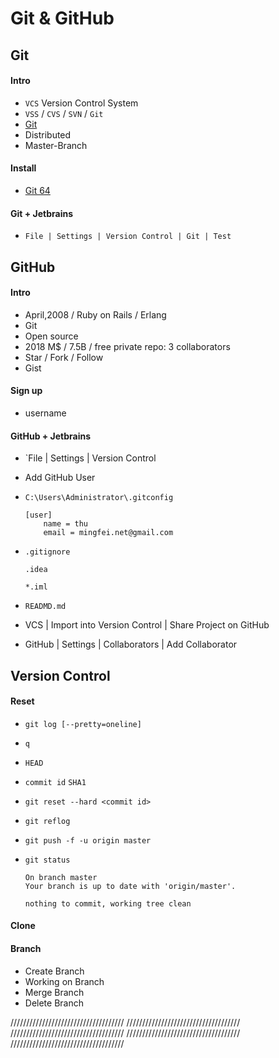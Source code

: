 # Git & GitHub



## Git

#### Intro
- `VCS` Version Control System
- `VSS` / `CVS` / `SVN` / `Git`
- [Git](https://git-scm.com/)
- Distributed
- Master-Branch

#### Install
- [Git 64](https://github.com/git-for-windows/git/releases/download/v2.22.0.windows.1/Git-2.22.0-64-bit.exe)

#### Git + Jetbrains
- `File | Settings | Version Control | Git | Test`

## GitHub

#### Intro
- April,2008 / Ruby on Rails / Erlang
- Git
- Open source
- 2018 M$ / 7.5B / free private repo: 3 collaborators
- Star / Fork / Follow
- Gist

#### Sign up
- username

#### GitHub + Jetbrains
- `File | Settings | Version Control
- Add GitHub User
- `C:\Users\Administrator\.gitconfig`

    ```
    [user]
        name = thu
        email = mingfei.net@gmail.com
    ```

- `.gitignore`
    ```
    .idea

    *.iml
    ```
- `READMD.md`    

- VCS | Import into Version Control | Share Project on GitHub

- GitHub | Settings | Collaborators | Add Collaborator

## Version Control

#### Reset
- `git log [--pretty=oneline]`
- `q`
- `HEAD`
- `commit id` `SHA1`
- `git reset --hard <commit id>`
- `git reflog`
- `git push -f -u origin master`
- `git status`

    ```
    On branch master
    Your branch is up to date with 'origin/master'.
    
    nothing to commit, working tree clean
    ```
#### Clone

#### Branch
- Create Branch
- Working on Branch
- Merge Branch
- Delete Branch

////////////////////////////////////
////////////////////////////////////
////////////////////////////////////
////////////////////////////////////
////////////////////////////////////
